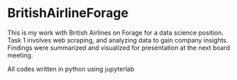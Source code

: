 # BritishAirlineForage


This is my work with British Airlines on Forage for a data science position. Task 1 involves web scraping, and analyzing data to gain company insights. Findings were summarized and visualized for presentation at the next board meeting. 

All codes written in python using jupyterlab
